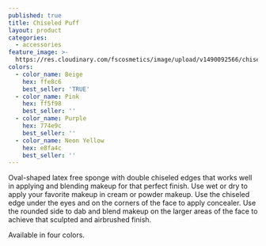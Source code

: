 ```yaml
---
published: true
title: Chiseled Puff
layout: product
categories:
  - accessories
feature_image: >-
  https://res.cloudinary.com/fscosmetics/image/upload/v1490092566/chiseled_puff.jpg
colors:
  - color_name: Beige
    hex: ffe8c6
    best_seller: 'TRUE'
  - color_name: Pink
    hex: ff5f98
    best_seller: ''
  - color_name: Purple
    hex: 774e9c
    best_seller: ''
  - color_name: Neon Yellow
    hex: e8fa4c
    best_seller: ''
---
```

Oval-shaped latex free sponge with double chiseled edges that works well in applying and blending makeup for that perfect finish. Use wet or dry to apply your favorite makeup in cream or powder makeup. Use the chiseled edge under the eyes and on the corners of the face to apply concealer. Use the rounded side to dab and blend makeup on the larger areas of the face to achieve that sculpted and airbrushed finish.

Available in four colors.
